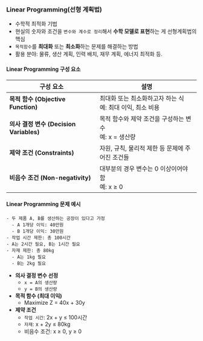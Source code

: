 ### Linear Programming(선형 계획법)
- 수학적 최적화 기법
- 현실의 숫자와 조건을 `변수와 계수로 정리`해서 **수학 모델로 표현**하는 게 선형계획법의 핵심
- `목적함수`를 **최대화** 또는 **최소화**하는 문제를 해결하는 방법
- 활용 분야: 물류, 생산 계획, 인력 배치, 재무 계획, 에너지 최적화 등.

#### Linear Programming 구성 요소
| 구성 요소                             | 설명                                    |
| --------------------------------- | ------------------------------------- |
| **목적 함수 (Objective Function)**    | 최대화 또는 최소화하고자 하는 식<br>예: 최대 이익, 최소 비용 |
| **의사 결정 변수 (Decision Variables)** | 목적 함수와 제약 조건을 구성하는 변수<br>예: x = 생산량   |
| **제약 조건 (Constraints)**           | 자원, 규칙, 물리적 제한 등 문제에 주어진 조건들          |
| **비음수 조건 (Non-negativity)**       | 대부분의 경우 변수는 0 이상이어야 함<br>예: x ≥ 0     |

#### Linear Programming 문제 예시
````text
- 두 제품 A, B를 생산하는 공장이 있다고 가정 
  - A 1개당 이익: 40만원
  - B 1개당 이익: 30만원
- 작업 시간 제한: 총 100시간
- A는 2시간 필요, B는 1시간 필요
- 자재 제한: 총 80kg 
  - A는 1kg 필요 
  - B는 2kg 필요
````
- **의사 결정 변수 선정**
  - `x = A의 생산량`
  - `y = B의 생산량`
- **목적 함수 (최대 이익)**
  - Maximize Z = 40x + 30y
- **제약 조건**
  - `작업 시간`: 2x + y ≤ 100시간
  - `자재`: x + 2y ≤ 80kg
  - 비음수 조건: x ≥ 0, y ≥ 0